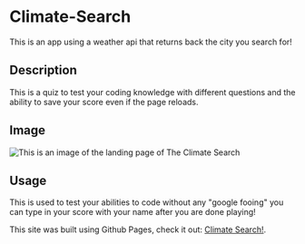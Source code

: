 # Climate-Search

This is an app using a weather api that returns back the city you search for!

## Description

This is a quiz to test your coding knowledge with different questions and the ability to save your score even if the page reloads.

## Image

![This is an image of the landing page of The Climate Search](./assets/images/climateSearch.png)

## Usage

This is used to test your abilities to code without any "google fooing" you can type in your score with your name after you are done playing!

This site was built using Github Pages, check it out: [Climate Search!](https://dorntrevor7.github.io/Climate-Search/).
